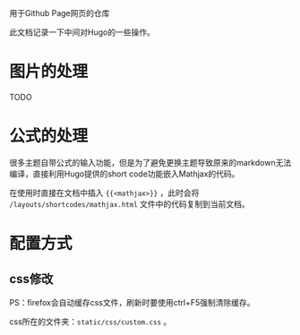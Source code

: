 用于Github Page网页的仓库

此文档记录一下中间对Hugo的一些操作。

# 图片的处理

TODO 

# 公式的处理

很多主题自带公式的输入功能，但是为了避免更换主题导致原来的markdown无法编译，直接利用Hugo提供的short code功能嵌入Mathjax的代码。

在使用时直接在文档中插入 `{{<mathjax>}}` ，此时会将 `/layouts/shortcodes/mathjax.html` 文件中的代码复制到当前文档。



# 配置方式

## css修改

PS：firefox会自动缓存css文件，刷新时要使用ctrl+F5强制清除缓存。

css所在的文件夹：`static/css/custom.css` 。

